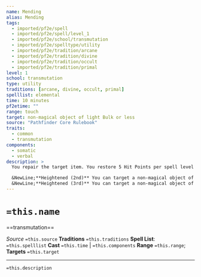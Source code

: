 ```yaml
---
name: Mending
alias: Mending
tags:
  - imported/pf2e/spell
  - imported/pf2e/spell/level_1
  - imported/pf2e/school/transmutation
  - imported/pf2e/spelltype/utility
  - imported/pf2e/tradition/arcane
  - imported/pf2e/tradition/divine
  - imported/pf2e/tradition/occult
  - imported/pf2e/tradition/primal
level: 1
school: transmutation
type: utility
traditions: [arcane, divine, occult, primal]
spelllist: elemental
time: 10 minutes
pf2etime: ""
range: touch
target: non-magical object of light Bulk or less
source: "Pathfinder Core Rulebook"
traits:
  - common
  - transmutation
components:
  - somatic
  - verbal
description: >
  You repair the target item. You restore 5 Hit Points per spell level to the target, potentially removing the [[Broken]] condition if this repairs it past the item's Broken Threshold. You can't replace lost pieces or repair an object that's been completely destroyed.

  &NewLine;**Heightened (2nd)** You can target a non-magical object of 1 Bulk or less.
  &NewLine;**Heightened (3rd)** You can target a non-magical object of 2 Bulk or less, or a magical object of 1 Bulk or less.
---
```

# `=this.name`
==transmutation==

*Source* `=this.source`
**Traditions** `=this.traditions`
**Spell List**: `=this.spelllist`
**Cast** `=this.time` | `=this.components`
**Range** `=this.range`; **Targets** `=this.target`

***
`=this.description`